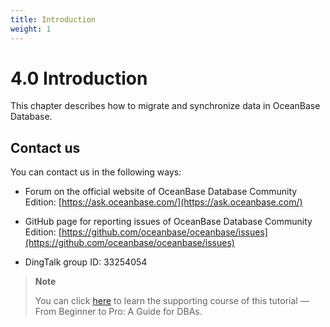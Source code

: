```yaml
---
title: Introduction
weight: 1
---
```


# 4.0 Introduction

This chapter describes how to migrate and synchronize data in OceanBase Database. 

## Contact us

You can contact us in the following ways: 

* Forum on the official website of OceanBase Database Community Edition: [https://ask.oceanbase.com/](https://ask.oceanbase.com/)

* GitHub page for reporting issues of OceanBase Database Community Edition: [https://github.com/oceanbase/oceanbase/issues](https://github.com/oceanbase/oceanbase/issues)

* DingTalk group ID: 33254054

> **Note**
>
> You can click [here](https://open.oceanbase.com/course/275) to learn the supporting course of this tutorial — From Beginner to Pro: A Guide for DBAs. 
